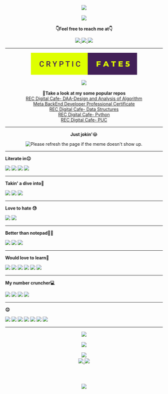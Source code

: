 <p align="center">
  <a href="https://git.io/typing-svg">
  <img  src="https://readme-typing-svg.herokuapp.com?center=true&vCenter=true&lines=Hey+there%F0%9F%98%81;I'm+Satya;a.k.a+CrypticFate5+%F0%9F%98%AC;I've+got+a+few+things+to+show+you+all;So%2C+welcome+again+%F0%9F%98%89" />
</a>
</p>

<p align="center">
  <a href="https://forthebadge.com">
  <img  src="https://forthebadge.com/images/badges/powered-by-overtime.svg" />
  
</a>
</p>
  <p align="center"><b>👇Feel free to reach me at👇</b></p>
<p align="center">
  <a href="https://mail.google.com/mail/u/0/?to=satya05112003@gmail.com&su=Hey&fs=1&tf=cm" target="_blank">
  <img  src="https://img.shields.io/badge/Gmail-EA4335.svg?style=for-the-badge&logo=Gmail&logoColor=white"/>
  <a href="https://twitter.com/cryptic_fate5 " target="_blank">
  <img  src="https://img.shields.io/badge/Twitter-1DA1F2.svg?style=for-the-badge&logo=Twitter&logoColor=white"/>
   <a href="https://www.linkedin.com/in/satyanarayanaa" target="_blank">
  <img  src="https://img.shields.io/badge/LinkedIn-0A66C2.svg?style=for-the-badge&logo=LinkedIn&logoColor=white"/>
</a>

<hr></hr>

<!-- ajdswfdjjoachddvjkuudijaj<script src="https://platform.linkedin.com/badges/js/profile.js" async defer type="text/javascript"></script> -->
<!-- <div class="badge-base LI-profile-badge" data-locale="en_US" data-size="medium" data-theme="dark" data-type="VERTICAL" data-vanity="satyanarayanaa" data-version="v1"><a class="badge-base__link LI-simple-link" href="https://in.linkedin.com/in/satyanarayanaa?trk=profile-badge">A Satyanarayana</a></div> -->
<p align="center"></p>
<p align="center">
  <img  src="cryptic-fate5.svg" />
</p>
<p align="center">
  <img  src="https://img.shields.io/badge/GitHub%20Pages-222222.svg?style=for-the-badge&logo=GitHub-Pages&logoColor=white" />
</a>
</p>

<p align="center">
  <b>🌟Take a look at my some popular repos</b><br>
  <a href="https://github.com/CrypticFate5/REC-Design-and-Analysis-of-Algorithm-DAA-Digital-Cafe/blob/main/README.md" target="_blank">REC Digital Cafe- DAA-Design and Analysis of Algorithm</a>
  <br>
  <a href="https://github.com/CrypticFate5/Meta-Back-End-Developer-Professional-Certificate" target="_blank">Meta BackEnd Developer Professional Certificate</a>
  <br>
  <a href="https://github.com/CrypticFate5/REC-Data-Structures-Digital-Cafe/blob/main/README.md" target="_blank">REC Digital Cafe- Data Structures</a>
  <br>
  <a href="https://github.com/CrypticFate5/REC-Python-Digital-Cafe/blob/main/README.md" target="_blank">REC Digital Cafe- Python</a>
  <br>
  <a href="https://github.com/CrypticFate5/REC--Sem1-PUC--Digital-Cafe" target="_blank">REC Digital Cafe- PUC</a>
</p>
<hr></hr>
<p align="center"><b>Just jokin'</b>😂</p>
<p align="center">
<img src='https://random-memer.herokuapp.com/' title="Meme" width=350  alt="Please refresh the page if the meme doesn't show up.">
</p>
<hr></hr>
<p><b>Literate in😐</b></p>

![](https://img.shields.io/badge/Python-3776AB.svg?style=for-the-badge&logo=Python&logoColor=white)
![](https://img.shields.io/badge/C-A8B9CC.svg?style=for-the-badge&logo=C&logoColor=black)
![](https://camo.githubusercontent.com/121f5000155889c0642b8a6b2a33a7f5fbe5c32d9133dac405ac269da15fcf94/68747470733a2f2f696d672e736869656c64732e696f2f62616467652f432532422532422d3030353939433f7374796c653d666f722d7468652d6261646765266c6f676f3d63253242253242266c6f676f436f6c6f723d7768697465)
![](htt//img.shields.io/badge/C++-00599C.svg?style=for-the-badge&logo=C++&logoColor=white)
<!-- ![](https://img.shields.io/badge/HTML5-E34F26.svg?style=for-the-badge&logo=HTML5&logoColor=white) -->

<hr></hr>
<p><b>Takin' a dive into🤽</b></p>

<!-- ![](https://img.shields.io/badge/Jupyter-F37626.svg?style=for-the-badge&logo=Jupyter&logoColor=white) -->
![](https://img.shields.io/badge/HTML5-E34F26.svg?style=for-the-badge&logo=HTML5&logoColor=white)
![](https://img.shields.io/badge/CSS3-1572B6.svg?style=for-the-badge&logo=CSS3&logoColor=white)
![](https://img.shields.io/badge/java-%23ED8B00.svg?style=for-the-badge&logo=java&logoColor=white)
<!-- ![](https://img.shields.io/badge/NumPy-013243.svg?style=for-the-badge&logo=NumPy&logoColor=white) -->
<!-- ![](https://img.shields.io/badge/pandas-150458.svg?style=for-the-badge&logo=pandas&logoColor=white) -->


<hr></hr>
<p><b>Love to hate 😓</b></p>

![](https://img.shields.io/badge/java-%23ED8B00.svg?style=for-the-badge&logo=java&logoColor=white)
![](https://img.shields.io/badge/CSS3-1572B6.svg?style=for-the-badge&logo=CSS3&logoColor=white)

<hr></hr>
<p><b>Better than notepad😶‍🌫️</b></p>

![](https://img.shields.io/badge/Visual%20Studio%20Code-007ACC.svg?style=for-the-badge&logo=Visual-Studio-Code&logoColor=white)
![](https://img.shields.io/badge/PyCharm-000000.svg?style=for-the-badge&logo=PyCharm&logoColor=white)
![](https://img.shields.io/badge/Atom-66595C.svg?style=for-the-badge&logo=Atom&logoColor=white)


<hr></hr>
<p><b>Would love to learn🥸</b></p>

![](https://img.shields.io/badge/Android-3DDC84.svg?style=for-the-badge&logo=Android&logoColor=white)
![](https://img.shields.io/badge/GNU%20Bash-4EAA25.svg?style=for-the-badge&logo=GNU-Bash&logoColor=white)
![](https://img.shields.io/badge/JavaScript-F7DF1E.svg?style=for-the-badge&logo=JavaScript&logoColor=black)
![](https://img.shields.io/badge/SciPy-8CAAE6.svg?style=for-the-badge&logo=SciPy&logoColor=white)
![](https://img.shields.io/badge/scikitlearn-F7931E.svg?style=for-the-badge&logo=scikit-learn&logoColor=white)
![](https://img.shields.io/badge/TensorFlow-FF6F00.svg?style=for-the-badge&logo=TensorFlow&logoColor=white)
<hr></hr>

<p><b>My number cruncher💻</b></p>

![](https://img.shields.io/badge/Lenovo-E2231A.svg?style=for-the-badge&logo=Lenovo&logoColor=white)
![](https://img.shields.io/badge/AMD-ED1C24.svg?style=for-the-badge&logo=AMD&logoColor=white)
![](https://img.shields.io/badge/NVIDIA-76B900.svg?style=for-the-badge&logo=NVIDIA&logoColor=white)
![](https://img.shields.io/badge/Windows-0078D6.svg?style=for-the-badge&logo=Windows&logoColor=white)

<hr></hr>

<p><b>😌</b></p>

![](https://img.shields.io/badge/Amazon-FF9900.svg?style=for-the-badge&logo=Amazon&logoColor=white)
![](https://img.shields.io/badge/Adobe-FF0000.svg?style=for-the-badge&logo=Adobe&logoColor=white)
![](https://img.shields.io/badge/Ethereum-3C3C3D.svg?style=for-the-badge&logo=Ethereum&logoColor=white)
![](https://img.shields.io/badge/Google-4285F4.svg?style=for-the-badge&logo=Google&logoColor=white)
![](https://img.shields.io/badge/Linux-FCC624.svg?style=for-the-badge&logo=Linux&logoColor=black)
![](https://img.shields.io/badge/Meta-0467DF.svg?style=for-the-badge&logo=Meta&logoColor=white)
![](https://img.shields.io/badge/Microsoft-5E5E5E.svg?style=for-the-badge&logo=Microsoft&logoColor=white)

<hr></hr>

<p align="center">
  <img  src="https://img.shields.io/badge/GitHub-181717.svg?style=for-the-badge&logo=GitHub&logoColor=white" />
</a>
</p>
<p align="center">
  <a href="https://git.io/streak-stats">
  <img  src="https://github-readme-streak-stats.herokuapp.com/?user=crypticfate5&theme=ads-juicy-fresh" />
</a>
</p>

<!-- ![](https://komarev.com/ghpvc/?username=crypticfate5&label=PROFILE+VIEWS&style=plastic) -->
<p align="center">
<a href="https://github.com/vn7n24fzkq/github-profile-summary-cards">
  <img src="http://github-profile-summary-cards.vercel.app/api/cards/profile-details?username=crypticfate5&theme=github_dark" />
  <br>
  <img src="http://github-profile-summary-cards.vercel.app/api/cards/repos-per-language?username=crypticfate5&theme=github_dark" />
  <img src="http://github-profile-summary-cards.vercel.app/api/cards/stats?username=crypticfate5&theme=github_dark" />
</a>    
</p>
<p></p>

 <br></br>

<p align="center">
  <a href="(https://forthebadge.com)">
  <img  src="https://forthebadge.com/images/badges/built-with-love.svg" />
</a>
</p>
<!---
CrypticFate5/CrypticFate5 is a ✨ special ✨ repository because its `README.md` (this file) appears on your GitHub profile.
You can click the Preview link to take a look at your changes..
--->
